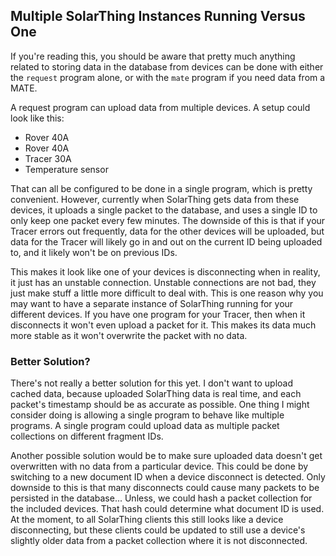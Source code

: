 ## Multiple SolarThing Instances Running Versus One
If you're reading this, you should be aware that pretty much anything related to storing data in the database from devices
can be done with either the `request` program alone, or with the `mate` program if you need data from a MATE.

A request program can upload data from multiple devices. A setup could look like this:
* Rover 40A
* Rover 40A
* Tracer 30A
* Temperature sensor

That can all be configured to be done in a single program, which is pretty convenient. However, currently when
SolarThing gets data from these devices, it uploads a single packet to the database, and uses a single ID to only keep
one packet every few minutes. The downside of this is that if your Tracer errors out frequently, data for the other
devices will be uploaded, but data for the Tracer will likely go in and out on the current ID being uploaded to, and
it likely won't be on previous IDs.

This makes it look like one of your devices is disconnecting when in reality, it just has an unstable connection.
Unstable connections are not bad, they just make stuff a little more difficult to deal with. This is one reason why
you may want to have a separate instance of SolarThing running for your different devices. If you have one program
for your Tracer, then when it disconnects it won't even upload a packet for it. This makes its data much more stable
as it won't overwrite the packet with no data.

### Better Solution?
There's not really a better solution for this yet. I don't want to upload cached data, because uploaded SolarThing data
is real time, and each packet's timestamp should be as accurate as possible. One thing I might consider doing is allowing
a single program to behave like multiple programs. A single program could upload data as multiple packet collections on different
fragment IDs.

Another possible solution would be to make sure uploaded data doesn't get overwritten with no data from a particular device.
This could be done by switching to a new document ID when a device disconnect is detected. Only downside to this is that
many disconnects could cause many packets to be persisted in the database... Unless, we could hash a packet collection
for the included devices. That hash could determine what document ID is used. At the moment, to all SolarThing clients
this still looks like a device disconnecting, but these clients could be updated to still use a device's slightly older
data from a packet collection where it is not disconnected.
